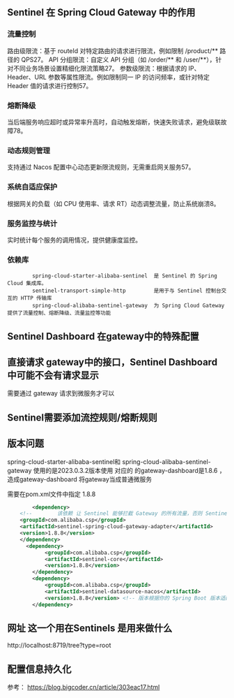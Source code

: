


## Sentinel 在 Spring Cloud Gateway 中的作用
### 流量控制
路由级限流：基于 routeId 对特定路由的请求进行限流，例如限制 /product/** 路径的 QPS27。
API 分组限流：自定义 API 分组（如 /order/** 和 /user/**），针对不同业务场景设置精细化限流策略27。
参数级限流：根据请求的 IP、Header、URL 参数等属性限流。例如限制同一 IP 的访问频率，或针对特定 Header 值的请求进行控制57。

### 熔断降级
当后端服务响应超时或异常率升高时，自动触发熔断，快速失败请求，避免级联故障78。

### 动态规则管理
支持通过 Nacos 配置中心动态更新限流规则，无需重启网关服务57。

### 系统自适应保护
根据网关的负载（如 CPU 使用率、请求 RT）动态调整流量，防止系统崩溃8。

### 服务监控与统计
实时统计每个服务的调用情况，提供健康度监控。

### 依赖库
```
        spring-cloud-starter-alibaba-sentinel  是 Sentinel 的 Spring Cloud 集成库。
        sentinel-transport-simple-http         是用于与 Sentinel 控制台交互的 HTTP 传输库
        spring-cloud-alibaba-sentinel-gateway  为 Spring Cloud Gateway 提供了流量控制、熔断降级、流量监控等功能

```

## Sentinel Dashboard 在gateway中的特殊配置


## 直接请求 gateway中的接口，Sentinel Dashboard 中可能不会有请求显示
需要通过 gateway  请求到微服务才可以


## Sentinel需要添加流控规则/熔断规则


## 版本问题
  spring-cloud-starter-alibaba-sentinel和 spring-cloud-alibaba-sentinel-gateway 使用的是2023.0.3.2版本使用
  对应的 的gateway-dashboard是1.8.6 ，造成gateway-dashboard 将gateway当成普通微服务

需要在pom.xml文件中指定 1.8.8

```xml
        <dependency>
    <!--        该依赖 让 Sentinel 能够拦截 Gateway 的所有流量，否则 Sentinel 只能监控簇点链路，而无法细粒度监控 API。-->
    <groupId>com.alibaba.csp</groupId>
    <artifactId>sentinel-spring-cloud-gateway-adapter</artifactId>
    <version>1.8.8</version>
    </dependency>
      <dependency>
            <groupId>com.alibaba.csp</groupId>
            <artifactId>sentinel-core</artifactId>
            <version>1.8.8</version>
        </dependency>
        <dependency>
            <groupId>com.alibaba.csp</groupId>
            <artifactId>sentinel-datasource-nacos</artifactId>
            <version>1.8.8</version> <!-- 版本根据你的 Spring Boot 版本适配 -->
        </dependency>
```
  

## 网址  这一个用在Sentinels 是用来做什么
 
http://localhost:8719/tree?type=root


## 配置信息持久化

参考： https://blog.bigcoder.cn/article/303eac17.html